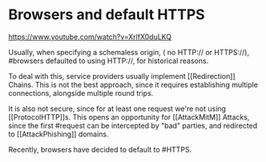 # Browsers and default HTTPS

<https://www.youtube.com/watch?v=XrlfX0duLKQ>

Usually, when specifying a schemaless origin, ( no HTTP:// or HTTPS://), #browsers defaulted to using HTTP://, for historical reasons.

To deal with this, service providers usually implement [[Redirection]] Chains.
This is not the best approach, since it requires establishing multiple connections, alongside multiple round trips.

It is also not secure, since for at least one request we're not using [[ProtocolHTTP]]s. This opens an opportunity for [[AttackMitM]] Attacks, since the first #request can be intercepted by "bad" parties, and redirected to [[AttackPhishing]] domains.

Recently, browsers have decided to default to #HTTPS.
